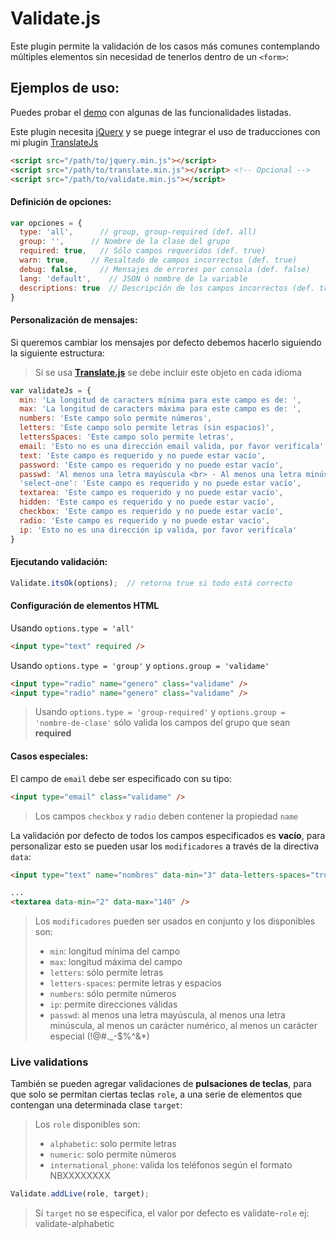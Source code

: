 # Validate.js

Este plugin permite la validación de los casos más comunes contemplando múltiples elementos sin necesidad de tenerlos dentro de un ```<form>```:


## Ejemplos de uso:

Puedes probar el [demo](https://myei.github.io/validate.js/) con algunas de las funcionalidades listadas.

Este plugin necesita [jQuery](https://jquery.com/download/) y se puege integrar el uso de traducciones con mi plugin [TranslateJs](https://github.com/myei/translate.js)

```html
<script src="/path/to/jquery.min.js"></script>
<script src="/path/to/translate.min.js"></script> <!-- Opcional -->
<script src="/path/to/validate.min.js"></script>
```

#### Definición de opciones:

```javascript
var opciones = {
  type: 'all',      // group, group-required (def. all)
  group: '',      // Nombre de la clase del grupo
  required: true,   // Sólo campos requeridos (def. true)
  warn: true,     // Resaltado de campos incorrectos (def. true)
  debug: false,     // Mensajes de errores por consola (def. false)
  lang: 'default',    // JSON ó nombre de la variable
  descriptions: true  // Descripción de los campos incorrectos (def. true)
}
```

#### Personalización de mensajes:

Si queremos cambiar los mensajes por defecto debemos hacerlo siguiendo la siguiente estructura:

> Sí se usa **[Translate.js](https://github.com/myei/translate.js)** se debe incluir este objeto en cada idioma


```javascript
var validateJs = {
  min: 'La longitud de caracters mínima para este campo es de: ',
  max: 'La longitud de caracters máxima para este campo es de: ',
  numbers: 'Este campo solo permite números',
  letters: 'Este campo solo permite letras (sin espacios)',
  lettersSpaces: 'Este campo solo permite letras',
  email: 'Esto no es una dirección email valida, por favor verifícala',
  text: 'Este campo es requerido y no puede estar vacío',
  password: 'Este campo es requerido y no puede estar vacío',
  passwd: 'Al menos una letra mayúscula <br> - Al menos una letra minúscula <br> - Al menos un carácter numérico <br> - Al menos un carácter especial (!@#._-$%^&*)',
  'select-one': 'Este campo es requerido y no puede estar vacío',
  textarea: 'Este campo es requerido y no puede estar vacío',
  hidden: 'Este campo es requerido y no puede estar vacío',
  checkbox: 'Este campo es requerido y no puede estar vacío',
  radio: 'Este campo es requerido y no puede estar vacío',
  ip: 'Esto no es una dirección ip valida, por favor verifícala'
}
```

#### Ejecutando validación:

```javascript
Validate.itsOk(options);  // retorna true si todo está correcto
```

#### Configuración de elementos **HTML**

Usando ```options.type = 'all'```

```html
<input type="text" required />
```


Usando ```options.type = 'group'``` y  ```options.group = 'validame'```

```html
<input type="radio" name="genero" class="validame" />
<input type="radio" name="genero" class="validame" />
```

> Usando ```options.type = 'group-required'``` y ```options.group = 'nombre-de-clase'``` sólo valida los campos del grupo que sean **required**



#### Casos especiales:

El campo de ```email``` debe ser especificado con su tipo:

```html
<input type="email" class="validame" />
```

> Los campos ```checkbox``` y ```radio``` deben contener la propiedad ```name```


La validación por defecto de todos los campos especificados es **vacío**, para personalizar esto se pueden usar los ```modificadores``` a través de la directiva ```data```:

```html
<input type="text" name="nombres" data-min="3" data-letters-spaces="true" />

...
<textarea data-min="2" data-max="140" />
```

> Los ```modificadores``` pueden ser usados en conjunto y los disponibles son: 
> - ```min```: longitud mínima del campo
> - ```max```: longitud máxima del campo
> - ```letters```: sólo permite letras
> - ```letters-spaces```: permite letras y espacios
> - ```numbers```: sólo permite números
> - ```ip```: permite direcciones válidas
> - ```passwd```: al menos una letra mayúscula, al menos una letra minúscula, al menos un carácter numérico, al menos un carácter especial (!@#._-$%^&*)


### Live validations


También se pueden agregar validaciones de **pulsaciones de teclas**, para que solo se permitan ciertas teclas ```role```, a una serie de elementos que contengan una  determinada clase ```target```:

> Los ```role``` disponibles son:
> - ```alphabetic```: solo permite letras
> - ```numeric```: solo permite números
> - ```international_phone```: valida los teléfonos según el formato NBXXXXXXXX


```javascript
Validate.addLive(role, target);
```

> Sí ```target``` no se especifica, el valor por defecto es validate-```role```
> ej: validate-alphabetic